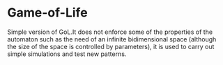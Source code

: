 Game-of-Life
============

Simple version of GoL.It does not enforce some of the properties of the automaton such as the need of an infinite bidimensional space (although the size of the space is controlled by parameters), it is used to carry out simple simulations and test new patterns.
